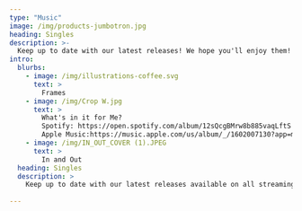 ```yaml
---
type: "Music"
image: /img/products-jumbotron.jpg
heading: Singles
description: >-
  Keep up to date with our latest releases! We hope you'll enjoy them!
intro:
  blurbs:
    - image: /img/illustrations-coffee.svg
      text: >
        Frames
    - image: /img/Crop W.jpg
      text: >
        What's in it for Me? 
        Spotify: https://open.spotify.com/album/12sQcgBMrw8b885vaqLftS
        Apple Music:https://music.apple.com/us/album/_/1602007130?app=music&at=1000lHKX&ct=linktree_http&i=1602007131&ls=1&mt=1
    - image: /img/IN_OUT_COVER (1).JPEG
      text: >
        In and Out
  heading: Singles
  description: >
    Keep up to date with our latest releases available on all streaming services! 
    
---
```



